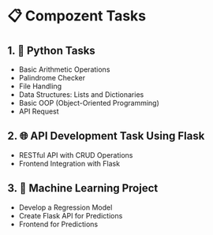 # 📋 Compozent Tasks  

## 1. 🐍 Python Tasks  
- Basic Arithmetic Operations  
- Palindrome Checker  
- File Handling  
- Data Structures: Lists and Dictionaries  
- Basic OOP (Object-Oriented Programming)  
- API Request  

## 2. 🌐 API Development Task Using Flask  
- RESTful API with CRUD Operations  
- Frontend Integration with Flask  

## 3. 🤖 Machine Learning Project  
- Develop a Regression Model  
- Create Flask API for Predictions  
- Frontend for Predictions 


